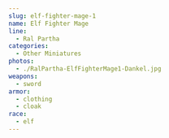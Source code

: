 ```yaml
---
slug: elf-fighter-mage-1
name: Elf Fighter Mage
line:
  - Ral Partha
categories:
  - Other Miniatures
photos:
  - ./RalPartha-ElfFighterMage1-Dankel.jpg
weapons:
  - sword
armor:
  - clothing
  - cloak
race:
  - elf
---
```

